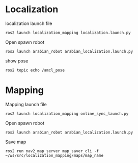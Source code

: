 # Localization 

localization launch file
```
ros2 launch localization_mapping localization.launch.py 
```
Open spawn robot
```
ros2 launch arabian_robot arabian_localization.launch.py 
```
show pose
```
ros2 topic echo /amcl_pose 
```

# Mapping

Mapping launch file
```
ros2 launch localization_mapping online_sync_launch.py 
```
Open spawn robot
``` 
ros2 launch arabian_robot arabian_localization.launch.py 
```
Save map
```
ros2 run nav2_map_server map_saver_cli -f ~/ws/src/localization_mapping/maps/map_name
```